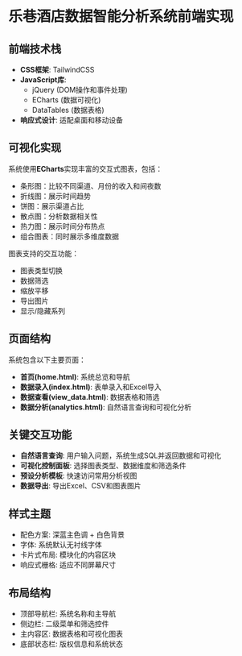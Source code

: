 # 乐巷酒店数据智能分析系统前端实现

## 前端技术栈
- **CSS框架**: TailwindCSS
- **JavaScript库**: 
  - jQuery (DOM操作和事件处理)
  - ECharts (数据可视化)
  - DataTables (数据表格)
- **响应式设计**: 适配桌面和移动设备

## 可视化实现
系统使用**ECharts**实现丰富的交互式图表，包括：
- 条形图：比较不同渠道、月份的收入和间夜数
- 折线图：展示时间趋势
- 饼图：展示渠道占比
- 散点图：分析数据相关性
- 热力图：展示时间分布热点
- 组合图表：同时展示多维度数据

图表支持的交互功能：
- 图表类型切换
- 数据筛选
- 缩放平移
- 导出图片
- 显示/隐藏系列

## 页面结构
系统包含以下主要页面：
- **首页(home.html)**: 系统总览和导航
- **数据录入(index.html)**: 表单录入和Excel导入
- **数据查看(view_data.html)**: 数据表格和筛选
- **数据分析(analytics.html)**: 自然语言查询和可视化分析

## 关键交互功能
- **自然语言查询**: 用户输入问题，系统生成SQL并返回数据和可视化
- **可视化控制面板**: 选择图表类型、数据维度和筛选条件
- **预设分析模板**: 快速访问常用分析视图
- **数据导出**: 导出Excel、CSV和图表图片

## 样式主题
- 配色方案: 深蓝主色调 + 白色背景
- 字体: 系统默认无衬线字体
- 卡片式布局: 模块化的内容区块
- 响应式栅格: 适应不同屏幕尺寸

## 布局结构
- 顶部导航栏: 系统名称和主导航
- 侧边栏: 二级菜单和筛选控件
- 主内容区: 数据表格和可视化图表
- 底部状态栏: 版权信息和系统状态